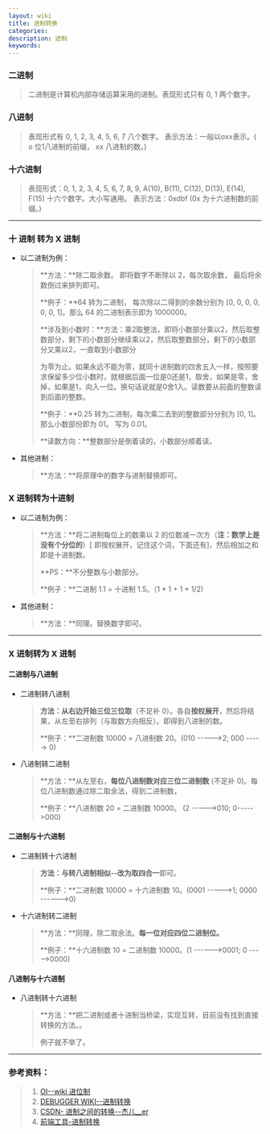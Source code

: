 ```yaml
---
layout: wiki
title: 进制转换
categories: 
description: 进制
keywords: 
---
```


### 二进制

>二进制是计算机内部存储运算采用的进制。表现形式只有 0, 1 两个数字。

### 八进制

> 表现形式有 0, 1, 2, 3, 4, 5, 6, 7 八个数字。
> 表示方法：一般以oxx表示。( o 位1八进制的前缀， xx 八进制的数。)

### 十六进制

>表现形式：0, 1, 2, 3, 4, 5, 6, 7, 8, 9, A(10), B(11), C(12), D(13), E(14), F(15) 十六个数字。大小写通用。
>表示方法：0xdbf   (0x 为十六进制数的前缀。)

___

### 十 进制 转为 X 进制

* 以二进制为例：

  > **方法：**除二取余数。 即将数字不断除以 2，每次取余数， 最后将余数倒过来排列即可。
  >
  > **例子：**64 转为二进制， 每次除以二得到的余数分别为 [0, 0, 0, 0, 0, 0, 1]。那么 64 的二进制表示即为 1000000。
  >
  > **涉及到小数时：**方法：乘2取整法，即将小数部分乘以2，然后取整数部分，剩下的小数部分继续乘以2，然后取整数部分，剩下的小数部分又乘以2，一直取到小数部分
  >
  > 为零为止。如果永远不能为零，就同十进制数的四舍五入一样，按照要求保留多少位小数时，就根据后面一位是0还是1，取舍，如果是零，舍掉，如果是1，向入一位。换句话说就是0舍1入。读数要从前面的整数读到后面的整数。
  >
  > **例子：**0.25 转为二进制，每次乘二去到的整数部分分别为 [0, 1]。那么小数部份即为 01。 写为 0.01。
  >
  > **读数方向：**整数部分是倒着读的，小数部分顺着读。

* 其他进制：

  > **方法：**将原理中的数字与进制替换即可。

### X 进制转为十进制

* 以二进制为例：

  > **方法：**将二进制每位上的数乘以 2 的位数减一次方（**注：数学上是没有个分位的**）[ 即按权展开，记住这个词，下面还有]，然后相加之和即是十进制数。
  >
  > **PS：**不分整数与小数部分。
  >
  > **例子：**二进制 1.1 = 十进制 1.5。（1 * 1 + 1 * 1/2)

* 其他进制：

  > **方法：**同理。替换数字即可。

____

### X 进制转为 X 进制

#### 二进制与八进制

* 二进制转八进制

  > **方法：**从右边开始**三位三位取**（不足补 0）。各自**按权展开**，然后将结果，从左至右排列（与取数方向相反）。即得到八进制的数。
  >
  > **例子：**二进制数 10000 = 八进制数 20。(010 ----->2;  000 -----> 0)

* 八进制转二进制

  > **方法：**从左至右，**每位八进制数对应三位二进制数** (不足补 0)。每位八进制数通过除二取余法，得到二进制数，
  >
  > **例子：**八进制数 20 = 二进制数 10000。 (2 ----->010;  0----->000)

#### 二进制与十六进制

* 二进制转十六进制

  > **方法：**与转八进制相似--改为**取四合一**即可。
  >
  > **例子：**二进制数 10000 = 十六进制数 10。(0001 ----->1;  0000 ------>0)

* 十六进制转二进制

  > **方法：**同理，除二取余法。**每一位对应四位二进制位。**
  >
  > **例子：**十六进制数 10 = 二进制数 10000。(1 ------>0001; 0 ----->0000)

#### 八进制与十六进制

* 八进制转十六进制

  > **方法：**把二进制或者十进制当桥梁，实现互转，目前没有找到直接转换的方法。。
  >
  > 例子就不举了。

____

### 参考资料：

>1. <a href="https://oi-wiki.org/math/base/">OI--wiki 进位制</a>
>2. <a href="https://www.debugger.wiki/article/html/1564713966650975">DEBUGGER WIKI--进制转换</a>
>3. <a href="https://blog.csdn.net/weixin_42167759/article/details/85604546">CSDN- 进制之间的转换--杰儿__er</a>
>4. <a href="https://www.sojson.com/hexconvert.html">前端工具-进制转换</a>



